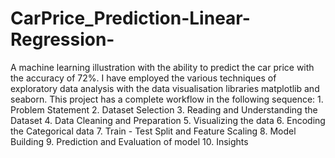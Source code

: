# CarPrice_Prediction-Linear-Regression-
A machine learning illustration with the ability to predict the car price with the accuracy of 72%. I have employed the various techniques of exploratory data analysis with the data visualisation libraries matplotlib and seaborn. This project has a complete workflow in the following sequence:
        1. Problem Statement
        2. Dataset Selection
        3. Reading and Understanding the Dataset
        4. Data Cleaning and Preparation
        5. Visualizing the data
        6. Encoding the Categorical data
        7. Train - Test Split and Feature Scaling
        8. Model Building
        9. Prediction and Evaluation of model
        10. Insights
